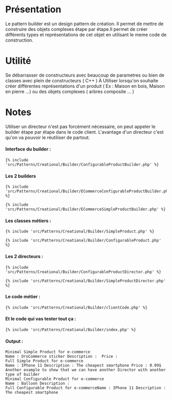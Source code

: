 # Présentation

Le pattern builder est un design pattern de création.
Il permet de mettre de construire des objets complexes étape par étape.Il permet de créer différents types
et représentations de cet objet en utilisant le meme code de construction.

# Utilité

Se débarrasser de constructeurs avec beaucoup de parametres ou bien de classes avec plein de constructeurs ( C++ )
À Utiliser lorsqu'on souhaite créer différentes représentations d'un produit ( Ex : Maison en bois, Maison en pierre ...)
ou des objets complexes ( arbres composite ... )

# Notes

Utiliser un directeur n'est pas forcément nécessaire, on peut appeler le builder étape par étape dans le code client.
L'avantage d'un directeur c'est qu'on va pouvoir le réutiliser de partout.

#### Interface du builder : 

```
{% include 'src/Patterns/Creational/Builder/ConfigurableProductBuilder.php' %}
```

#### Les 2 builders
 
```
{% include 'src/Patterns/Creational/Builder/ECommerceConfigurableProductBuilder.php' %}
```

 
```
{% include 'src/Patterns/Creational/Builder/ECommerceSimpleProductBuilder.php' %}
```

#### Les classes métiers : 


```
{% include 'src/Patterns/Creational/Builder/SimpleProduct.php' %}
```

```
{% include 'src/Patterns/Creational/Builder/ConfigurableProduct.php' %}
```

#### Les 2 directeurs : 

```
{% include 'src/Patterns/Creational/Builder/ConfigurableProductDirector.php' %}
```
```
{% include 'src/Patterns/Creational/Builder/SimpleProductDirector.php' %}
```

#### Le code métier :

```
{% include 'src/Patterns/Creational/Builder/clientCode.php' %}
```

#### Et le code qui vas tester tout ça :

```
{% include 'src/Patterns/Creational/Builder/index.php' %}
```

#### Output :

```
Minimal Simple Product for e-commerce
Name : OroCommerce sticker Description :  Price : 
Full Simple Product for e-commerce
Name : IPhone 11 Description : The cheapest smartphone Price : 0.99$
Another example to show that we can have another Director with another type of builder
Minimal Configurable Product for e-commerce
Name : Balloon Description : 
Full Configurable Product for e-commerceName : IPhone 11 Description : The cheapest smartphone
```
